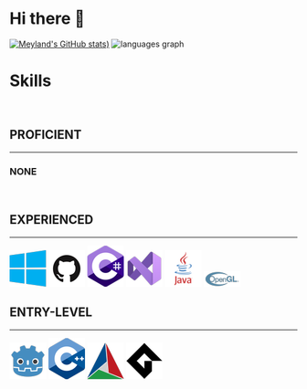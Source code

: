 <p align="center"> 
  
# Hi there 👋

[![Meyland's GitHub stats](https://github-readme-stats.vercel.app/api?username=MeylandMan&locale=en&hide_title=false&show_icons=true&theme=onedark))](https://github.com/anuraghazra/github-readme-stats)
![languages graph](https://github-readme-stats.vercel.app/api/top-langs/?username=MeylandMan&locale=en&hide_border=false&hide_title=false&show_icons=true&theme=onedark\&layout=compact&langs_count=5)

# Skills
</br>

## PROFICIENT
  ---
### NONE

</br>

## EXPERIENCED
  ---

![](https://github.com/MeylandMan/photos/blob/main/windows.png)
![](https://github.com/MeylandMan/photos/blob/main/GitHUB.png)
![](https://github.com/MeylandMan/photos/blob/main/cs.png)
![](https://github.com/MeylandMan/photos/blob/main/Visual_Studio.png)
![](https://github.com/MeylandMan/photos/blob/main/Java.png)
![](https://github.com/MeylandMan/photos/blob/main/opengl.png)
</br>
  
## ENTRY-LEVEL
---
![](https://github.com/MeylandMan/photos/blob/main/godot.png)
![](https://github.com/MeylandMan/photos/blob/main/Cpp.png)
![](https://github.com/MeylandMan/photos/blob/main/Cmake.png)
![](https://github.com/MeylandMan/photos/blob/main/gamemaker.png)
</p>

</br>
